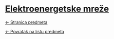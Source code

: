 # [Elektroenergetske mreže](https://www.github.com/studosi-fer/ELEMRE)
[<- Stranica predmeta](https://www.fer.unizg.hr/predmet/elemre)

[<- Povratak na listu predmeta](https://www.github.com/studosi/FER)